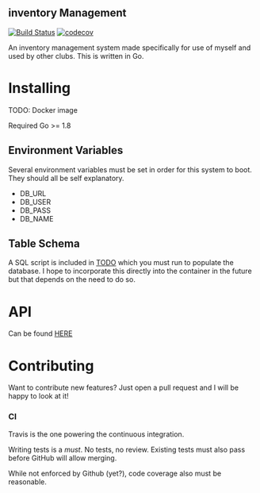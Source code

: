 inventory Management
--------------------

[![Build Status](https://travis-ci.org/Timothylock/inventory-management.svg?branch=master)](https://travis-ci.org/Timothylock/inventory-management)
[![codecov](https://codecov.io/gh/Timothylock/inventory-management/branch/master/graph/badge.svg)](https://codecov.io/gh/Timothylock/inventory-management)

An inventory management system made specifically for use of myself and used by other clubs. This is written in Go.

# Installing
TODO: Docker image

Required Go >= 1.8

## Environment Variables
Several environment variables must be set in order for this system to boot. They should all be self explanatory.
- DB_URL
- DB_USER
- DB_PASS
- DB_NAME

## Table Schema
A SQL script is included in [TODO](todo) which you must run to populate the database. I hope to incorporate this directly into the container in the future but that depends on the need to do so.

# API
Can be found [HERE](todo)

# Contributing
Want to contribute new features? Just open a pull request and I will be happy to look at it!

### CI
Travis is the one powering the continuous integration.

Writing tests is a _must_. No tests, no review. Existing tests must also pass before GitHub will allow merging.

While not enforced by Github (yet?), code coverage also must be reasonable.